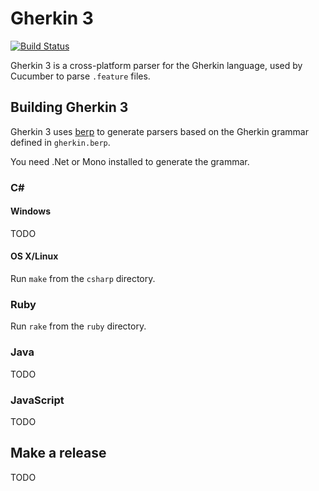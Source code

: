 # Gherkin 3

[![Build Status](https://travis-ci.org/cucumber/gherkin3.png)](https://travis-ci.org/cucumber/gherkin3)

Gherkin 3 is a cross-platform parser for the Gherkin language,
used by Cucumber to parse `.feature` files.

## Building Gherkin 3

Gherkin 3 uses [berp](https://github.com/gasparnagy/berp) to generate parsers
based on the Gherkin grammar defined in `gherkin.berp`.

You need .Net or Mono installed to generate the grammar.

### C# ###

#### Windows

TODO

#### OS X/Linux

Run `make` from the `csharp` directory.

### Ruby

Run `rake` from the `ruby` directory.

### Java

TODO

### JavaScript

TODO

## Make a release

TODO

